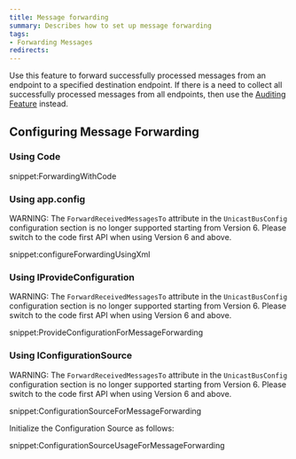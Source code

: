 ```yaml
---
title: Message forwarding
summary: Describes how to set up message forwarding
tags:
- Forwarding Messages
redirects:
---
```



Use this feature to forward successfully processed messages from an endpoint to a specified destination endpoint. If there is a need to collect all successfully processed messages from all endpoints, then use the [Auditing Feature](/nservicebus/operations/auditing.md) instead.


## Configuring Message Forwarding

### Using Code

snippet:ForwardingWithCode


### Using app.config

WARNING: The `ForwardReceivedMessagesTo` attribute in the `UnicastBusConfig` configuration section is no longer supported starting from Version 6. Please switch to the code first API when using Version 6 and above.

snippet:configureForwardingUsingXml


### Using IProvideConfiguration

WARNING: The `ForwardReceivedMessagesTo` attribute in the `UnicastBusConfig` configuration section is no longer supported starting from Version 6. Please switch to the code first API when using Version 6 and above.

snippet:ProvideConfigurationForMessageForwarding


### Using IConfigurationSource

WARNING: The `ForwardReceivedMessagesTo` attribute in the `UnicastBusConfig` configuration section is no longer supported starting from Version 6. Please switch to the code first API when using Version 6 and above.

snippet:ConfigurationSourceForMessageForwarding

Initialize the Configuration Source as follows:

snippet:ConfigurationSourceUsageForMessageForwarding 